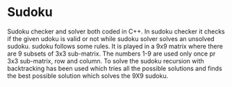 # Sudoku
Sudoku checker  and solver both coded in C++. In sudoku checker it checks if the given udoku is valid or not while sudoku solver solves an unsolved sudoku.
sudoku follows some rules. It is played in a 9x9 matrix where there are 9 subsets of 3x3 sub-matrix. The numbers 1-9 are used only once pr 3x3 sub-matrix, row and column.
To solve the sudoku recursion with backtracking has been used which tries all the possible solutions and finds the best possible solution which solves the 9X9 sudoku.
